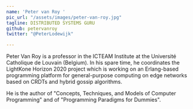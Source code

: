 ```yaml
---
name: 'Peter van Roy '
pic_url: "/assets/images/peter-van-roy.jpg"
tagline: DISTRIBUTED SYSTEMS GURU
github: petervanroy
twitter: "@PeterLodewijk"

---
```

Peter Van Roy is a professor in the ICTEAM Institute at the Université Catholique de Louvain (Belgium). In his spare time, he coordinates the LightKone Horizon 2020 project which is working on an Erlang-based programming platform for general-purpose computing on edge networks based on CRDTs and hybrid gossip algorithms.

He is the author of "Concepts, Techniques, and Models of Computer Programming" and of "Programming Paradigms for Dummies".
